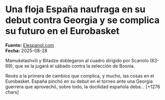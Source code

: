 # Una floja España naufraga en su debut contra Georgia y se complica su futuro en el Eurobasket

**Fuente:** [Elespanol.com](https://www.elespanol.com/deportes/baloncesto/20250828/floja-espana-naufraga-debut-georgia-complica-futuro-eurobasket/1003743903179_0.html)  
**Fecha:** 2025-08-28

Mamukelashvili y Bitadze doblegaron al cuadro dirigido por Scariolo (83-69), que se la jugará el sábado contra la selección de Bosnia.

Revés a la primera de cambios que complica, y mucho, las cosas en el Eurobasket. España pinchó en su debut en el torneo ante una Georgia guerrera que aprovechó, sobre todo, la docilidad española deba… [+1276 chars]
